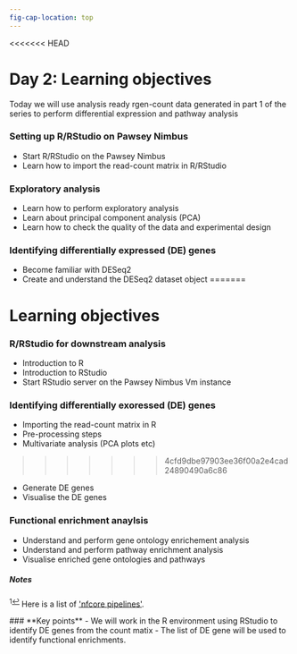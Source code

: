 ```yaml
---
fig-cap-location: top
---
```



<<<<<<< HEAD
# **Day 2: Learning objectives**

Today we will use analysis ready rgen-count data generated in part 1 of the series to perform differential expression and pathway analysis

### **Setting up R/RStudio on Pawsey Nimbus**
- Start R/RStudio on the Pawsey Nimbus
- Learn how to import the read-count matrix in R/RStudio

### **Exploratory analysis**
- Learn how to perform exploratory analysis 
- Learn about principal component analysis (PCA)
- Learn how to check the quality of the data and experimental design

### **Identifying differentially expressed (DE) genes**
- Become familiar with DESeq2
- Create and understand the DESeq2 dataset object
=======
# **Learning objectives**


### **R/RStudio for downstream analysis**
- Introduction to R
- Introduction to RStudio
- Start RStudio server on the Pawsey Nimbus Vm instance

### **Identifying differentially exoressed (DE) genes**
- Importing the read-count matrix in R
- Pre-processing steps
- Multivariate analysis (PCA plots etc)
>>>>>>> 4cfd9dbe97903ee36f00a2e4cad24890490a6c86
- Generate DE genes
- Visualise the DE genes


### **Functional enrichment anaylsis**
- Understand and perform gene ontology enrichement analysis
- Understand and perform pathway enrichment analysis
- Visualise enriched gene ontologies and pathways

##### **Notes**

<sup id="f1">1[↩](#a1)</sup> Here is a list of ['nfcore pipelines'](https://nf-co.re/pipelines/).

<div class="keypoints">
### **Key points**
- We will work in the R environment using RStudio to identify DE genes from the count matix 
- The list of DE gene will be used to identify functional enrichments. 
</div>